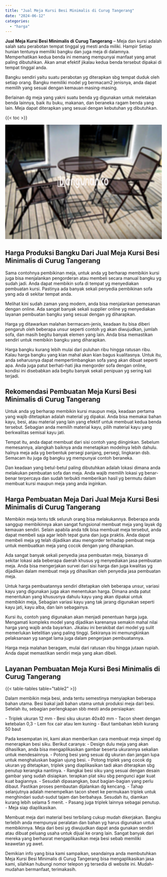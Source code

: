 ```yaml
---
title: "Jual Meja Kursi Besi Minimalis di Curug Tangerang"
date: "2024-06-12"
categories: 
  - "harga"
---
```


**Jual Meja Kursi Besi Minimalis di Curug Tangerang** – Meja dan kursi adalah salah satu perabotan tempat tinggal yg mesti anda miliki. Hampir Setiap hunian tentunya memiliki bangku dan juga meja di dalamnya. Memperhatikan kedua benda ini memang mempunyai manfaat yang amat paling dibutuhkan. Akan amat efektif jikalau kedua benda tersebut dipakai di tempat tinggal anda.

Bangku sendiri yaitu suatu perabotan yg diterapkan sbg tempat duduk oleh setiap orang. Bangku memiliki model yg bermacam2 jenisnya, anda dapat memilih yang sesuai dengan kemauan masing-masing.

Berlainan dg meja yang yakni suatu benda yg digunakan untuk meletakan benda lainnya, baik itu buku, makanan, dan beraneka ragam benda yang lain. Meja dapat diterapkan yang sesuai dengan kebutuhan yg dibutuhkan.

{{< toc >}}

![Jual Meja Kursi Besi Minimalis di Curug Tangerang](/images/jual-meja-besi-murah30.png)

## Harga Produksi Bangku Dari Jual Meja Kursi Besi Minimalis di Curug Tangerang

Sama contohnya pembikinan meja, untuk anda yg berharap membikin kursi juga bisa menjalankan pengorderan atau membeli secara manual bangku yg sudah jadi. Anda dapat membikin sofa di tempat yg menyediakan pembuatan kursi. Pastinya ada banyak sekali penyedia pembikinan sofa yang ada di sekitar tempat anda.

Melihat kini sudah zaman yang modern, anda bisa menjalankan pemesanan dengan online. Ada sangat banyak sekali supplier online yg menyediakan layanan pembuatan bangku yang sesuai dengan yg diharapkan.

Harga yg ditawarkan malahan bermacam-jenis, keadaan itu bisa diberi pengaruh oleh beberapa unsur seperti contoh yg akan diwujudkan, jumlah sofa, dan masih begitu banyak elemen yang lain. Anda bisa memastikan sendiri untuk membikin bangku yang diharapkan.

Harga bangku kurang lebih mulai dari puluhan ribu hingga ratusan ribu. Kalau harga bangku yang kian mahal akan kian bagus kualitasnya. Untuk itu, anda seharusnya dapat mempertimbangkan sofa yang akan dibuat seperti apa. Anda juga patut berhati-hati jika mengorder sofa dengan online, kondisi ini disebabkan ada begitu banyak sekali penipuan yg sering kali terjadi.

## Rekomendasi Pembuatan Meja Kursi Besi Minimalis di Curug Tangerang

Untuk anda yg berharap membikin kursi maupun meja, keadaan pertama yang wajib ditetapkan adalah material yg dipakai. Anda bisa memakai bahan kayu, besi, atau material yang lain yang efektif untuk membuat kedua benda tersebut. Sebagian anda memilih material kayu, pilih material kayu yang berkwalitas semisal kayu jati.

Tempat itu, anda dapat membuat dari sisi contoh yang diinginkan. Sebelum memesannya, alangkah baiknya anda menetapkan modelnya lebih dahulu. halnya meja ada yg berbentuk persegi panjang, persegi, lingkaran dsb. Semacam itu juga dg bangku yg mempunyai contoh beraneka.

Dan keadaan yang betul-betul paling dibutuhkan adalah lokasi dimana anda melakukan pembuatan sofa dan meja. Anda wajib memilih lokasi yg benar-benar terpercaya dan sudah terbukti memberikan hasil yg bermutu dalam membuat kursi maupun meja yang anda inginkan.

## Harga Pembuatan Meja Dari Jual Meja Kursi Besi Minimalis di Curug Tangerang

Membikin meja tentu tdk seluruh orang bisa melakukannya. Beberapa anda sanggup membikinnya akan sangat fungsional membuat meja yang layak dg kemauan sendiri. Selain apabila anda tdk bisa membuat meja tersebut, anda dapat membeli saja agar lebih tepat guna dan juga praktis. Anda dapat membeli meja yg telah dijadikan atau mengorder terhadap pembuat meja untuk membuatkan meja yang cocok dengan yang diharapkan.

Ada sangat banyak sekali penyedia jasa pembuatan meja, biasanya di sekitar lokasi ada beberapa daerah khusus yg menyediakan jasa pembuatan meja. Anda bisa mengerjakan survei dari sisi harga dan juga kwalitas yg dijadikan dalam membuat meja yg dihasilkan oleh penyedia jasa pembuatan meja.

Untuk harga pembuatannya sendiri ditetapkan oleh beberapa unsur, variasi kayu yang digunakan juga akan menentukan harga. Dimana anda patut menentukan yang khususnya dahulu kayu yang akan dipakai untuk membikin meja, Sebagian variasi kayu yang tak jarang digunakan seperti kayu jati, kayu alba, dan lain sebagainya.

Kursi itu, contoh yang digunakan akan menjadi penentuan harga juga. Mengamati kompleks model yang dijadikan karenanya semakin mahal nilai harga yang wajib anda bayarkan. Jikalau ini berakibat dari model yg sulit memerlukan ketelitian yang paling tinggi. Sekiranya ini memungkinkan pelaksanaan yg sangat lama juga dalam pengerjaan pembuatannya.

Harga meja malahan beragam, mulai dari ratusan ribu hingga jutaan rupiah. Anda dapat memastikan sendiri meja yang akan dibeli.

## Layanan Pembuatan Meja Kursi Besi Minimalis di Curug Tangerang

{{< table-tables table="table2" >}}

Dalam membikin meja besi, anda tentu semestinya menyiapkan beberapa bahan utama. Besi bakal jadi bahan utama untuk produksi meja dari besi. Setelah itu, sebagian perlengkapan sbb mesti anda persiapkan:

\- Triplek ukuran 12 mm - Besi siku ukuran 40x40 mm - Tacon sheet dengan ketebalan 0,3 - Lem fox cair atau lem kuning - Baut tambahan lebih kurang 50 baut

Pada kesempatan ini, kami akan memberikan cara membuat meja simpel dg menerapkan besi siku. Berikut caranya: - Design dulu meja yang akan dihasilkan, anda bisa mengaplikasikan gambar beserta ukurannya sekalian untuk mendesainnya. - Potong besi yang sesuai dg ukuran dan jangan lupa untuk menghaluskan bagian ujung besi. - Potong triplek yang cocok dg ukuran yg ditetapkan, triplek yang diaplikasikan tadi akan diterapkan sbg penutup kerangka nantinya. - Rangkai besi siku yang sesuai dengan desain gambar yang sudah disiapkan. terapkan plat siku sbg pengunci agar kuat kuat bagiannya. - Sesudah dipasangkan, baut bagian-bagian yang perlu dibaut. Pastikan proses pembautan dijalankan dg kencang. - Tahap selanjutnya adalah menempelkan tacon sheet ke permukaan triplek untuk menghindari sudut-sudut tajam dan berbahaya. Sesudah itu, diamkan kurang lebih selama 5 menit. - Pasang juga triplek lainnya sebagai penutup. - Meja siap diaplikasikan.

Membuat meja dari material besi terbilang cukup mudah dikerjakan. Bangku terlebih anda mempunyai peralatan dan bahan yg harus digunakan untuk membikinnya. Meja dari besi yg diwujudkan dapat anda gunakan sendiri atau dibuat peluang usaha untuk dijual ke orang lain. Sangat banyak dari mereka yang berhasrat mengaplikasikan meja besi sebab memiliki keawetan yg awet.

Demikian info yang bisa kami sampaikan, seandainya anda membutuhkan Meja Kursi Besi Minimalis di Curug Tangerang bisa mengaplikasikan jasa kami, silahkan hubungi nomor telepon yg tersedia di website ini. Mudah-mudahan bermanfaat, terimakasih.
